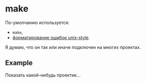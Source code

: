 # make

По-умолчанию используется:

- `make`,
- [форматирование ошибок unix-style](https://www.gnu.org/prep/standards/html_node/Errors.html).

Я думаю, что он так или иначе подключен на многих проектах.

## Example

Показать какой-нибудь проектик...
